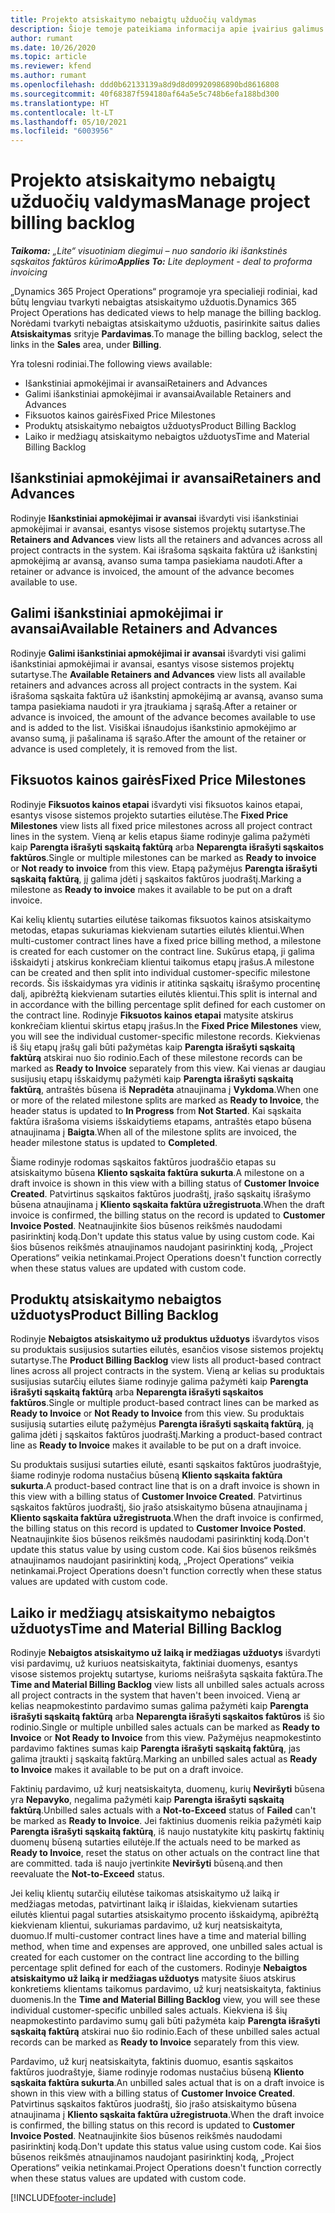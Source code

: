 ```yaml
---
title: Projekto atsiskaitymo nebaigtų užduočių valdymas
description: Šioje temoje pateikiama informacija apie įvairius galimus naudoti rodinius valdant projektų nebaigtas užduotis.
author: rumant
ms.date: 10/26/2020
ms.topic: article
ms.reviewer: kfend
ms.author: rumant
ms.openlocfilehash: ddd0b62133139a8d9d8d09920986890bd8616808
ms.sourcegitcommit: 40f68387f594180af64a5e5c748b6efa188bd300
ms.translationtype: HT
ms.contentlocale: lt-LT
ms.lasthandoff: 05/10/2021
ms.locfileid: "6003956"
---
```

# <a name="manage-project-billing-backlog"></a><span data-ttu-id="36f69-103">Projekto atsiskaitymo nebaigtų užduočių valdymas</span><span class="sxs-lookup"><span data-stu-id="36f69-103">Manage project billing backlog</span></span> 

<span data-ttu-id="36f69-104">_**Taikoma:** „Lite“ visuotiniam diegimui – nuo sandorio iki išankstinės sąskaitos faktūros kūrimo_</span><span class="sxs-lookup"><span data-stu-id="36f69-104">_**Applies To:** Lite deployment - deal to proforma invoicing_</span></span>

<span data-ttu-id="36f69-105">„Dynamics 365 Project Operations“ programoje yra specialieji rodiniai, kad būtų lengviau tvarkyti nebaigtas atsiskaitymo užduotis.</span><span class="sxs-lookup"><span data-stu-id="36f69-105">Dynamics 365 Project Operations has dedicated views to help manage the billing backlog.</span></span> <span data-ttu-id="36f69-106">Norėdami tvarkyti nebaigtas atsiskaitymo užduotis, pasirinkite saitus dalies **Atsiskaitymas** srityje **Pardavimas**.</span><span class="sxs-lookup"><span data-stu-id="36f69-106">To manage the billing backlog, select the links in the **Sales** area, under **Billing**.</span></span> 

<span data-ttu-id="36f69-107">Yra tolesni rodiniai.</span><span class="sxs-lookup"><span data-stu-id="36f69-107">The following views available:</span></span>

- <span data-ttu-id="36f69-108">Išankstiniai apmokėjimai ir avansai</span><span class="sxs-lookup"><span data-stu-id="36f69-108">Retainers and Advances</span></span>
- <span data-ttu-id="36f69-109">Galimi išankstiniai apmokėjimai ir avansai</span><span class="sxs-lookup"><span data-stu-id="36f69-109">Available Retainers and Advances</span></span>
- <span data-ttu-id="36f69-110">Fiksuotos kainos gairės</span><span class="sxs-lookup"><span data-stu-id="36f69-110">Fixed Price Milestones</span></span>
- <span data-ttu-id="36f69-111">Produktų atsiskaitymo nebaigtos užduotys</span><span class="sxs-lookup"><span data-stu-id="36f69-111">Product Billing Backlog</span></span>
- <span data-ttu-id="36f69-112">Laiko ir medžiagų atsiskaitymo nebaigtos užduotys</span><span class="sxs-lookup"><span data-stu-id="36f69-112">Time and Material Billing Backlog</span></span>

## <a name="retainers-and-advances"></a><span data-ttu-id="36f69-113">Išankstiniai apmokėjimai ir avansai</span><span class="sxs-lookup"><span data-stu-id="36f69-113">Retainers and Advances</span></span>

<span data-ttu-id="36f69-114">Rodinyje **Išankstiniai apmokėjimai ir avansai** išvardyti visi išankstiniai apmokėjimai ir avansai, esantys visose sistemos projektų sutartyse.</span><span class="sxs-lookup"><span data-stu-id="36f69-114">The **Retainers and Advances** view lists all the retainers and advances across all project contracts in the system.</span></span> <span data-ttu-id="36f69-115">Kai išrašoma sąskaita faktūra už išankstinį apmokėjimą ar avansą, avanso suma tampa pasiekiama naudoti.</span><span class="sxs-lookup"><span data-stu-id="36f69-115">After a retainer or advance is invoiced, the amount of the advance becomes available to use.</span></span>

## <a name="available-retainers-and-advances"></a><span data-ttu-id="36f69-116">Galimi išankstiniai apmokėjimai ir avansai</span><span class="sxs-lookup"><span data-stu-id="36f69-116">Available Retainers and Advances</span></span>

<span data-ttu-id="36f69-117">Rodinyje **Galimi išankstiniai apmokėjimai ir avansai** išvardyti visi galimi išankstiniai apmokėjimai ir avansai, esantys visose sistemos projektų sutartyse.</span><span class="sxs-lookup"><span data-stu-id="36f69-117">The **Available Retainers and Advances** view lists all available retainers and advances across all project contracts in the system.</span></span> <span data-ttu-id="36f69-118">Kai išrašoma sąskaita faktūra už išankstinį apmokėjimą ar avansą, avanso suma tampa pasiekiama naudoti ir yra įtraukiama į sąrašą.</span><span class="sxs-lookup"><span data-stu-id="36f69-118">After a retainer or advance is invoiced, the amount of the advance becomes available to use and is added to the list.</span></span> <span data-ttu-id="36f69-119">Visiškai išnaudojus išankstinio apmokėjimo ar avanso sumą, ji pašalinama iš sąrašo.</span><span class="sxs-lookup"><span data-stu-id="36f69-119">After the amount of the retainer or advance is used completely, it is removed from the list.</span></span>

## <a name="fixed-price-milestones"></a><span data-ttu-id="36f69-120">Fiksuotos kainos gairės</span><span class="sxs-lookup"><span data-stu-id="36f69-120">Fixed Price Milestones</span></span>

<span data-ttu-id="36f69-121">Rodinyje **Fiksuotos kainos etapai** išvardyti visi fiksuotos kainos etapai, esantys visose sistemos projekto sutarties eilutėse.</span><span class="sxs-lookup"><span data-stu-id="36f69-121">The **Fixed Price Milestones** view lists all fixed price milestones across all project contract lines in the system.</span></span> <span data-ttu-id="36f69-122">Vieną ar kelis etapus šiame rodinyje galima pažymėti kaip **Parengta išrašyti sąskaitą faktūrą** arba **Neparengta išrašyti sąskaitos faktūros**.</span><span class="sxs-lookup"><span data-stu-id="36f69-122">Single or multiple milestones can be marked as **Ready to invoice** or **Not ready to invoice** from this view.</span></span> <span data-ttu-id="36f69-123">Etapą pažymėjus **Parengta išrašyti sąskaitą faktūrą**, jį galima įdėti į sąskaitos faktūros juodraštį.</span><span class="sxs-lookup"><span data-stu-id="36f69-123">Marking a milestone as **Ready to invoice** makes it available to be put on a draft invoice.</span></span>

<span data-ttu-id="36f69-124">Kai kelių klientų sutarties eilutėse taikomas fiksuotos kainos atsiskaitymo metodas, etapas sukuriamas kiekvienam sutarties eilutės klientui.</span><span class="sxs-lookup"><span data-stu-id="36f69-124">When multi-customer contract lines have a fixed price billing method, a milestone is created for each customer on the contract line.</span></span> <span data-ttu-id="36f69-125">Sukūrus etapą, ji galima išskaidyti į atskirus konkrečiam klientui taikomus etapų įrašus.</span><span class="sxs-lookup"><span data-stu-id="36f69-125">A milestone can be created and then split into individual customer-specific milestone records.</span></span> <span data-ttu-id="36f69-126">Šis išskaidymas yra vidinis ir atitinka sąskaitų išrašymo procentinę dalį, apibrėžtą kiekvienam sutarties eilutės klientui.</span><span class="sxs-lookup"><span data-stu-id="36f69-126">This split is internal and in accordance with the billing percentage split defined for each customer on the contract line.</span></span> <span data-ttu-id="36f69-127">Rodinyje **Fiksuotos kainos etapai** matysite atskirus konkrečiam klientui skirtus etapų įrašus.</span><span class="sxs-lookup"><span data-stu-id="36f69-127">In the **Fixed Price Milestones** view, you will see the individual customer-specific milestone records.</span></span> <span data-ttu-id="36f69-128">Kiekvienas iš šių etapų įrašų gali būti pažymėtas kaip **Parengta išrašyti sąskaitą faktūrą** atskirai nuo šio rodinio.</span><span class="sxs-lookup"><span data-stu-id="36f69-128">Each of these milestone records can be marked as **Ready to Invoice** separately from this view.</span></span> <span data-ttu-id="36f69-129">Kai vienas ar daugiau susijusių etapų išskaidymų pažymėti kaip **Parengta išrašyti sąskaitą faktūrą**, antraštės būsena iš **Nepradėta** atnaujinama į **Vykdoma**.</span><span class="sxs-lookup"><span data-stu-id="36f69-129">When one or more of the related milestone splits are marked as **Ready to Invoice**, the header status is updated to **In Progress** from **Not Started**.</span></span> <span data-ttu-id="36f69-130">Kai sąskaita faktūra išrašoma visiems išskaidytiems etapams, antraštės etapo būsena atnaujinama į **Baigta**.</span><span class="sxs-lookup"><span data-stu-id="36f69-130">When all of the milestone splits are invoiced, the header milestone status is updated to **Completed**.</span></span>

<span data-ttu-id="36f69-131">Šiame rodinyje rodomas sąskaitos faktūros juodraščio etapas su atsiskaitymo būsena **Kliento sąskaita faktūra sukurta**.</span><span class="sxs-lookup"><span data-stu-id="36f69-131">A milestone on a draft invoice is shown in this view with a billing status of **Customer Invoice Created**.</span></span> <span data-ttu-id="36f69-132">Patvirtinus sąskaitos faktūros juodraštį, įrašo sąskaitų išrašymo būsena atnaujinama į **Kliento sąskaita faktūra užregistruota**.</span><span class="sxs-lookup"><span data-stu-id="36f69-132">When the draft invoice is confirmed, the billing status on the record is updated to **Customer Invoice Posted**.</span></span> <span data-ttu-id="36f69-133">Neatnaujinkite šios būsenos reikšmės naudodami pasirinktinį kodą.</span><span class="sxs-lookup"><span data-stu-id="36f69-133">Don't update this status value by using custom code.</span></span> <span data-ttu-id="36f69-134">Kai šios būsenos reikšmės atnaujinamos naudojant pasirinktinį kodą, „Project Operations“ veikia netinkamai.</span><span class="sxs-lookup"><span data-stu-id="36f69-134">Project Operations doesn't function correctly when these status values are updated with custom code.</span></span>

## <a name="product-billing-backlog"></a><span data-ttu-id="36f69-135">Produktų atsiskaitymo nebaigtos užduotys</span><span class="sxs-lookup"><span data-stu-id="36f69-135">Product Billing Backlog</span></span>

<span data-ttu-id="36f69-136">Rodinyje **Nebaigtos atsiskaitymo už produktus užduotys** išvardytos visos su produktais susijusios sutarties eilutės, esančios visose sistemos projektų sutartyse.</span><span class="sxs-lookup"><span data-stu-id="36f69-136">The **Product Billing Backlog** view lists all product-based contract lines across all project contracts in the system.</span></span> <span data-ttu-id="36f69-137">Vieną ar kelias su produktais susijusias sutarčių eilutes šiame rodinyje galima pažymėti kaip **Parengta išrašyti sąskaitą faktūrą** arba **Neparengta išrašyti sąskaitos faktūros**.</span><span class="sxs-lookup"><span data-stu-id="36f69-137">Single or multiple product-based contract lines can be marked as **Ready to Invoice** or **Not Ready to Invoice** from this view.</span></span> <span data-ttu-id="36f69-138">Su produktais susijusią sutarties eilutę pažymėjus **Parengta išrašyti sąskaitą faktūrą**, ją galima įdėti į sąskaitos faktūros juodraštį.</span><span class="sxs-lookup"><span data-stu-id="36f69-138">Marking a product-based contract line as **Ready to Invoice** makes it available to be put on a draft invoice.</span></span>

<span data-ttu-id="36f69-139">Su produktais susijusi sutarties eilutė, esanti sąskaitos faktūros juodraštyje, šiame rodinyje rodoma nustačius būseną **Kliento sąskaita faktūra sukurta**.</span><span class="sxs-lookup"><span data-stu-id="36f69-139">A product-based contract line that is on a draft invoice is shown in this view with a billing status of **Customer Invoice Created**.</span></span> <span data-ttu-id="36f69-140">Patvirtinus sąskaitos faktūros juodraštį, šio įrašo atsiskaitymo būsena atnaujinama į **Kliento sąskaita faktūra užregistruota**.</span><span class="sxs-lookup"><span data-stu-id="36f69-140">When the draft invoice is confirmed, the billing status on this record is updated to **Customer Invoice Posted**.</span></span> <span data-ttu-id="36f69-141">Neatnaujinkite šios būsenos reikšmės naudodami pasirinktinį kodą.</span><span class="sxs-lookup"><span data-stu-id="36f69-141">Don't update this status value by using custom code.</span></span> <span data-ttu-id="36f69-142">Kai šios būsenos reikšmės atnaujinamos naudojant pasirinktinį kodą, „Project Operations“ veikia netinkamai.</span><span class="sxs-lookup"><span data-stu-id="36f69-142">Project Operations doesn't function correctly when these status values are updated with custom code.</span></span>

## <a name="time-and-material-billing-backlog"></a><span data-ttu-id="36f69-143">Laiko ir medžiagų atsiskaitymo nebaigtos užduotys</span><span class="sxs-lookup"><span data-stu-id="36f69-143">Time and Material Billing Backlog</span></span>

<span data-ttu-id="36f69-144">Rodinyje **Nebaigtos atsiskaitymo už laiką ir medžiagas užduotys** išvardyti visi pardavimų, už kuriuos neatsiskaityta, faktiniai duomenys, esantys visose sistemos projektų sutartyse, kurioms neišrašyta sąskaita faktūra.</span><span class="sxs-lookup"><span data-stu-id="36f69-144">The **Time and Material Billing Backlog** view lists all unbilled sales actuals across all project contracts in the system that haven't been invoiced.</span></span> <span data-ttu-id="36f69-145">Vieną ar kelias neapmokestinto pardavimo sumas galima pažymėti kaip **Parengta išrašyti sąskaitą faktūrą** arba **Neparengta išrašyti sąskaitos faktūros** iš šio rodinio.</span><span class="sxs-lookup"><span data-stu-id="36f69-145">Single or multiple unbilled sales actuals can be marked as **Ready to Invoice** or **Not Ready to Invoice** from this view.</span></span> <span data-ttu-id="36f69-146">Pažymėjus neapmokestinto pardavimo faktines sumas kaip **Parengta išrašyti sąskaitą faktūrą**, jas galima įtraukti į sąskaitą faktūrą.</span><span class="sxs-lookup"><span data-stu-id="36f69-146">Marking an unbilled sales actual as **Ready to Invoice** makes it available to be put on a draft invoice.</span></span>

<span data-ttu-id="36f69-147">Faktinių pardavimo, už kurį neatsiskaityta, duomenų, kurių **Neviršyti** būsena yra **Nepavyko**, negalima pažymėti kaip **Parengta išrašyti sąskaitą faktūrą**.</span><span class="sxs-lookup"><span data-stu-id="36f69-147">Unbilled sales actuals with a **Not-to-Exceed** status of **Failed** can't be marked as **Ready to Invoice**.</span></span> <span data-ttu-id="36f69-148">Jei faktinius duomenis reikia pažymėti kaip **Parengta išrašyti sąskaitą faktūrą**, iš naujo nustatykite kitų paskirtų faktinių duomenų būseną sutarties eilutėje.</span><span class="sxs-lookup"><span data-stu-id="36f69-148">If the actuals need to be marked as **Ready to Invoice**, reset the status on other actuals on the contract line that are committed.</span></span> <span data-ttu-id="36f69-149">tada iš naujo įvertinkite **Neviršyti** būseną.</span><span class="sxs-lookup"><span data-stu-id="36f69-149">and then reevaluate the **Not-to-Exceed** status.</span></span>

<span data-ttu-id="36f69-150">Jei kelių klientų sutarčių eilutėse taikomas atsiskaitymo už laiką ir medžiagas metodas, patvirtinant laiką ir išlaidas, kiekvienam sutarties eilutės klientui pagal sutarties atsiskaitymo procento išskaidymą, apibrėžtą kiekvienam klientui, sukuriamas pardavimo, už kurį neatsiskaityta, duomuo.</span><span class="sxs-lookup"><span data-stu-id="36f69-150">If multi-customer contract lines have a time and material billing method, when time and expenses are approved, one unbilled sales actual is created for each customer on the contract line according to the billing percentage split defined for each of the customers.</span></span> <span data-ttu-id="36f69-151">Rodinyje **Nebaigtos atsiskaitymo už laiką ir medžiagas užduotys** matysite šiuos atskirus konkretiems klientams taikomus pardavimo, už kurį neatsiskaityta, faktinius duomenis.</span><span class="sxs-lookup"><span data-stu-id="36f69-151">In the **Time and Material Billing Backlog** view, you will see these individual customer-specific unbilled sales actuals.</span></span> <span data-ttu-id="36f69-152">Kiekviena iš šių neapmokestinto pardavimo sumų gali būti pažymėta kaip **Parengta išrašyti sąskaitą faktūrą** atskirai nuo šio rodinio.</span><span class="sxs-lookup"><span data-stu-id="36f69-152">Each of these unbilled sales actual records can be marked as **Ready to Invoice** separately from this view.</span></span>

<span data-ttu-id="36f69-153">Pardavimo, už kurį neatsiskaityta, faktinis duomuo, esantis sąskaitos faktūros juodraštyje, šiame rodinyje rodomas nustačius būseną **Kliento sąskaita faktūra sukurta**.</span><span class="sxs-lookup"><span data-stu-id="36f69-153">An unbilled sales actual that is on a draft invoice is shown in this view with a billing status of **Customer Invoice Created**.</span></span> <span data-ttu-id="36f69-154">Patvirtinus sąskaitos faktūros juodraštį, šio įrašo atsiskaitymo būsena atnaujinama į **Kliento sąskaita faktūra užregistruota**.</span><span class="sxs-lookup"><span data-stu-id="36f69-154">When the draft invoice is confirmed, the billing status on this record is updated to **Customer Invoice Posted**.</span></span> <span data-ttu-id="36f69-155">Neatnaujinkite šios būsenos reikšmės naudodami pasirinktinį kodą.</span><span class="sxs-lookup"><span data-stu-id="36f69-155">Don't update this status value using custom code.</span></span> <span data-ttu-id="36f69-156">Kai šios būsenos reikšmės atnaujinamos naudojant pasirinktinį kodą, „Project Operations“ veikia netinkamai.</span><span class="sxs-lookup"><span data-stu-id="36f69-156">Project Operations doesn't function correctly when these status values are updated with custom code.</span></span>


[!INCLUDE[footer-include](../../includes/footer-banner.md)]
